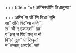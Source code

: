 +++
title = "०९ अग्निस्त्रीणि त्रिधातून्या"

+++
अग्नि᳓स् त्री᳓णि त्रिधा᳓तूनि  
आ᳓ क्षेति विद᳓था कविः᳓  
स᳓ त्रीँ᳓र् एकादशाँ᳓ इह᳓  
य᳓क्षच् च पिप्र᳓यच् च नो  
वि᳓प्रो दूतः᳓ प᳓रिष्कृतो  
न᳓भन्ताम् अन्यके᳓ समे